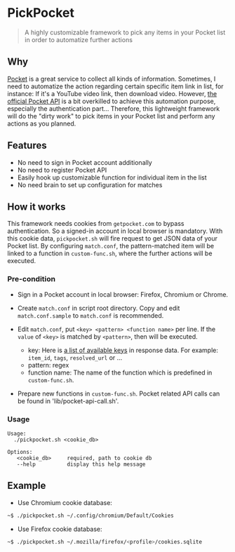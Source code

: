 PickPocket
==========

> A highly customizable framework to pick any items in your Pocket list in order to automatize further actions

## Why

[Pocket](https://getpocket.com/) is a great service to collect all kinds of information. Sometimes, I need to automatize the action regarding certain specific item link in list, for instance: If it's a YouTube video link, then download video. However, [the official Pocket API](https://getpocket.com/developer/) is a bit overkilled to achieve this automation purpose, especially the authentication part... Therefore, this lightweight framework will do the "dirty work" to pick items in your Pocket list and perform any actions as you planned.

## Features

- No need to sign in Pocket account additionally
- No need to register Pocket API
- Easily hook up customizable function for individual item in the list
- No need brain to set up configuration for matches

## How it works

This framework needs cookies from `getpocket.com` to bypass authentication. So a signed-in account in local browser is mandatory. With this cookie data, `pickpocket.sh` will fire request to get JSON data of your Pocket list. By configuring `match.conf`, the pattern-matched item will be linked to a function in `custom-func.sh`, where the further actions will be executed.

### Pre-condition

- Sign in a Pocket account in local browser: Firefox, Chromium or Chrome.

- Create `match.conf` in script root directory. Copy and edit `match.conf.sample` to `match.conf` is recommended.

- Edit `match.conf`, put `<key> <pattern> <function name>` per line. If the `value` of `<key>` is matched by `<pattern>`, then <function name> will be executed.
  - key: Here is [a list of available keys](https://getpocket.com/developer/docs/v3/retrieve) in response data. For example: `item_id`, `tags`, `resolved_url` or ...
  - pattern: regex
  - function name: The name of the function which is predefined in `custom-func.sh`.

- Prepare new functions in `custom-func.sh`. Pocket related API calls can be found in 'lib/pocket-api-call.sh'.

### Usage

```
Usage:
  ./pickpocket.sh <cookie_db>

Options:
   <cookie_db>     required, path to cookie db
   --help          display this help message
```

## Example

- Use Chromium cookie database:

```bash
~$ ./pickpocket.sh ~/.config/chromium/Default/Cookies
```

- Use Firefox cookie database:

```bash
~$ ./pickpocket.sh ~/.mozilla/firefox/<profile>/cookies.sqlite
```
